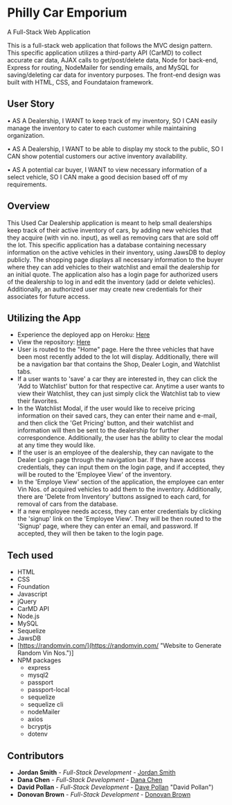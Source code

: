 # Philly Car Emporium

A Full-Stack Web Application

This is a full-stack web application that follows the MVC design pattern. This specific application utilizes a third-party API (CarMD) to collect accurate car data, AJAX calls to get/post/delete data, Node for back-end, Express for routing, NodeMailer for sending emails, and MySQL for saving/deleting car data for inventory purposes. The front-end design was built with HTML, CSS, and Foundataion framework.

## User Story

•	AS A Dealership, I WANT to keep track of my inventory, SO I CAN easily manage the inventory to cater to each customer while maintaining organization.

•	AS A Dealership, I WANT to be able to display my stock to the public, SO I CAN show potential customers our active inventory availability. 

•	AS A potential car buyer, I WANT to view necessary information of a select vehicle, SO I CAN make a good decision based off of my requirements.

## Overview

This Used Car Dealership application is meant to help small dealerships keep track of their active inventory of cars, by adding new vehicles that they acquire (with vin no. input), as well as removing cars that are sold off the lot. This specific application has a database containing necessary information on the active vehicles in their inventory, using JawsDB to deploy publicly. The shopping page displays all necessary information to the buyer where they can add vehicles to their watchlist and email the dealership for an initial quote. The application also has a login page for authorized users of the dealership to log in and edit the inventory (add or delete vehicles). Additionally, an authorized user may create new credentials for their associates for future access.

## Utilizing the App

- Experience the deployed app on Heroku: [Here](https://philly-car-emporium.herokuapp.com/ "Here")
- View the repository: [Here](https://github.com/danachen99/project2 "Here")
- User is routed to the "Home" page. Here the three vehicles that have been most recently added to the lot will display. Additionally, there will be a navigation bar that contains the Shop, Dealer Login, and Watchlist tabs.
- If a user wants to 'save' a car they are interested in, they can click the 'Add to Watchlist' button for that respective car. Anytime a user wants to view their Watchlist, they can just simply click the Watchlist tab to view their favorites.
- In the Watchlist Modal, if the user would like to receive pricing information on their saved cars, they can enter their name and e-mail, and then click the 'Get Pricing' button, and their watchlist and information will then be sent to the dealership for further correspondence. Additionally, the user has the ability to clear the modal at any time they would like.
- If the user is an employee of the dealership, they can navigate to the Dealer Login page through the navigation bar. If they have access credentials, they can input them on the login page, and if accepted, they will be routed to the 'Employee View' of the inventory.
- In the 'Employe View' section of the application, the employee can enter Vin Nos. of acquired vehicles to add them to the inventory. Additionally, there are 'Delete from Inventory' buttons assigned to each card, for removal of cars from the database.
- If a new employee needs access, they can enter credentials by clicking the 'signup' link on the 'Employee View'. They will be then routed to the 'Signup' page, where they can enter an email, and password. If accepted, they will then be taken to the login page.

## Tech used

- HTML
- CSS
- Foundation
- Javascript
- jQuery
- CarMD API
- Node.js
- MySQL
- Sequelize
- JawsDB
- [https://randomvin.com/](https://randomvin.com/ "Website to Generate Random Vin Nos.")]
- NPM packages
  - express
  - mysql2
  - passport
  - passport-local
  - sequelize
  - sequelize cli
  - nodeMailer
  - axios
  - bcryptjs
  - dotenv


## Contributors

- **Jordan Smith** - _Full-Stack Development_ - [Jordan Smith](https://github.com/jsmithxyz "Sean Cummings")
- **Dana Chen** - _Full-Stack Development_ - [Dana Chen](https://github.com/danachen99 "Dana Chen")
- **David Pollan** - _Full-Stack Development_ - [Dave Pollan](https://github.com/dp95000) "David Pollan")
- **Donovan Brown** - _Full-Stack Development_ - [Donovan Brown](https://github.com/dkb715 "Donovan Brown")

